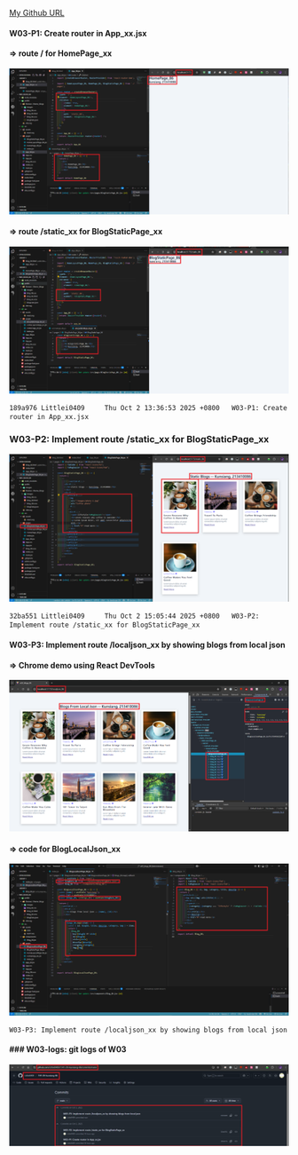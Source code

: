 [My Github URL](https://github.com/Littlei0409/1141-2N-kunsiang-86)

#### W03-P1: Create router in App_xx.jsx
 
#### => route / for HomePage_xx
 
![](w03-p1-1.png)
 
#### => route /static_xx for BlogStaticPage_xx
 
![](w03-p1-2.png)
 
```
189a976 Littlei0409     Thu Oct 2 13:36:53 2025 +0800   W03-P1: Create router in App_xx.jsx
```

### W03-P2: Implement route /static_xx for BlogStaticPage_xx
 
![](w03-p2.png)
 
```
32ba551 Littlei0409     Thu Oct 2 15:05:44 2025 +0800   W03-P2: Implement route /static_xx for BlogStaticPage_xx
```

#### W03-P3: Implement route /localjson_xx by showing blogs from local json
 
#### => Chrome demo using React DevTools
 
![](w03-p3-1.png)
 
#### => code for BlogLocalJson_xx
 
![](w03-p3-2.png)
 
```
W03-P3: Implement route /localjson_xx by showing blogs from local json
```

#### ### W03-logs: git logs of W03
![](w03-log.png)